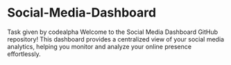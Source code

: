 # Social-Media-Dashboard
Task given by codealpha
Welcome to the Social Media Dashboard GitHub repository!
This dashboard provides a centralized view of your social media analytics, helping you monitor and analyze your online presence effortlessly.
